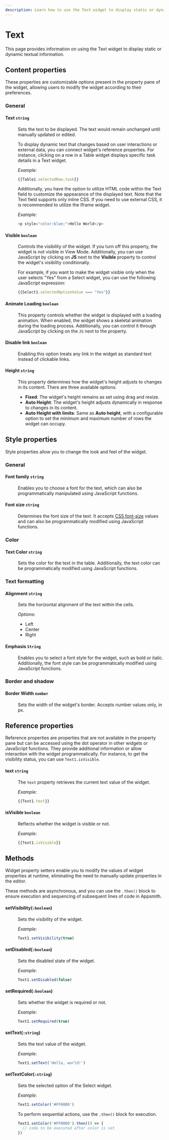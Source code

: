 ```yaml
---
description: Learn how to use the Text widget to display static or dynamic textual information
---
```

# Text

This page provides information on using the Text widget to display static or dynamic textual information.


<VideoEmbed host="youtube" videoId="-anmDHXDScQ" title="Use the Text widget to display data" caption="Use the Text widget to display data"/>

## Content properties

These properties are customizable options present in the property pane of the widget, allowing users to modify the widget according to their preferences.

### General

#### Text `string`


<dd>

Sets the text to be displayed. The text would remain unchanged until manually updated or edited. 

To display dynamic text that changes based on user interactions or external data, you can connect widget's reference properties. For instance, clicking on a row in a Table widget displays specific task details in a Text widget.

*Example:*

```js
{{Table1.selectedRow.task}}
```

Additionally, you have the option to utilize HTML code within the Text field to customize the appearance of the displayed text. Note that the Text field supports only inline CSS. If you need to use external CSS, it is recommended to utilize the Iframe widget.

*Example:*

```js
<p style="color:blue;">Hello World</p>
```

</dd>

#### Visible `boolean`

<dd>

Controls the visibility of the widget. If you turn off this property, the widget is not visible in View Mode. Additionally, you can use JavaScript by clicking on **JS** next to the **Visible** property to control the widget's visibility conditionally.

For example, if you want to make the widget visible only when the user selects "Yes" from a Select widget, you can use the following JavaScript expression: 
```js
{{Select1.selectedOptionValue === "Yes"}}
```

</dd>

#### Animate Loading `boolean`


<dd>

This property controls whether the widget is displayed with a loading animation. When enabled, the widget shows a skeletal animation during the loading process. Additionally, you can control it through JavaScript by clicking on the <code>JS</code> next to the property.

</dd>

#### Disable link `boolean`


<dd>

Enabling this option treats any link in the widget as standard text instead of clickable links.

</dd>


#### Height `string`


<dd>
This property determines how the widget's height adjusts to changes in its content. There are three available options:


* **Fixed**: The widget's height remains as set using drag and resize.
* **Auto Height**: The widget's height adjusts dynamically in response to changes in its content.
* **Auto Height with limits**: Same as **Auto height**, with a configurable option to set the minimum and maximum number of rows the widget can occupy.


</dd>

## Style properties
Style properties allow you to change the look and feel of the widget.

### General

#### Font family `string`

<dd>

Enables you to choose a font for the text, which can also be programmatically manipulated using JavaScript functions.

</dd>

#### Font size `string`

<dd>

Determines the font size of the text. It accepts [CSS font-size](https://developer.mozilla.org/en-US/docs/Web/CSS/font-size) values and can also be programmatically modified using JavaScript functions.

</dd>

### Color

#### Text Color `string`

<dd>

Sets the color for the text in the table. Additionally, the text color can be programmatically modified using JavaScript functions.

</dd>

### Text formatting


#### Alignment `string`
<dd>
Sets the horizontal alignment of the text within the cells.

*Options*:
* Left
* Center
* Right

</dd>

#### Emphasis `String`

<dd>

Enables you to select a font style for the widget, such as bold or italic. Additionally, the font style can be programmatically modified using JavaScript functions.

</dd>


### Border and shadow

#### Border Width	 `number`

<dd>

Sets the width of the widget's border. Accepts number values only, in px.

</dd>


## Reference properties

Reference properties are properties that are not available in the property pane but can be accessed using the dot operator in other widgets or JavaScript functions. They provide additional information or allow interaction with the widget programmatically. For instance, to get the visibility status, you can use `Text1.isVisible`.

#### text `string`

<dd>

The `text` property retrieves the current text value of the widget.


*Example:*
```js
{{Text1.text}}
```

</dd>



#### isVisible `boolean`

<dd>

Reflects whether the widget is visible or not.

*Example:*
```js
{{Text1.isVisible}}
```

</dd>


## Methods

Widget property setters enable you to modify the values of widget properties at runtime, eliminating the need to manually update properties in the editor.

These methods are asynchronous, and you can use the `.then()` block to ensure execution and sequencing of subsequent lines of code in Appsmith.


#### setVisibility(`:boolean`)

<dd>

Sets the visibility of the widget.

*Example*:

```js
Text1.setVisibility(true)
```


</dd>


#### setDisabled(`:boolean`)

<dd>

Sets the disabled state of the widget.

*Example*:

```js
Text1.setDisabled(false)
```

</dd>

#### setRequired(`:boolean`)

<dd>

Sets whether the widget is required or not.

*Example*:

```js
Text1.setRequired(true)
```


</dd>

#### setText(`:string`)

<dd>

Sets the text value of the widget.

*Example*:

```js
Text1.setText('Hello, world!')
```

</dd>







#### setTextColor(`:string`)

<dd>

Sets the selected option of the Select widget.

*Example*:

```js
Text1.setColor('#FF0000')
```

To perform sequential actions, use the `.then()` block for execution.

```js
Text1.setColor('#FF0000').then(() => {
  // code to be executed after color is set
})
```

</dd>